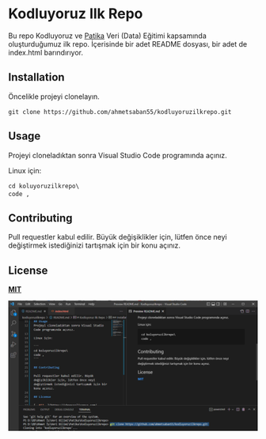 # Kodluyoruz Ilk Repo

Bu repo Kodluyoruz ve [Patika](https://patika.dev) Veri (Data) Eğitimi kapsamında oluşturduğumuz ilk repo. İçerisinde bir adet README dosyası, bir adet de index.html barındırıyor.
## Installation
Öncelikle projeyi clonelayın.

```
git clone https://github.com/ahmetsaban55/kodluyoruzilkrepo.git
```

## Usage
Projeyi cloneladıktan sonra Visual Studio Code programında açınız.

Linux için:

```
cd koluyoruzilkrepo\
code ,
```

## Contributing

Pull requestler kabul edilir. Büyük değişiklikler için, lütfen önce neyi değiştirmek istediğinizi tartışmak için bir konu açınız.

## License

[__MIT__](https://choosealicense.com/licenses/mit/)

![proje foto](proje_foto.PNG)


